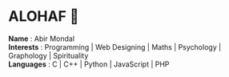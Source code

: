 # ALOHAF 👋

**Name** : Abir Mondal <br>
**Interests** : Programming | Web Designing | Maths | Psychology | Graphology | Spirituality <br>
**Languages** : C | C++ | Python | JavaScript | PHP <br>

<!-- # Contact Me


<!-- Interests : Programming -->
<!--
**abirmondal/abirmondal** is a ✨ _special_ ✨ repository because its `README.md` (this file) appears on your GitHub profile.

Here are some ideas to get you started:

- 🔭 I’m currently working on ...
- 🌱 I’m currently learning ...
- 👯 I’m looking to collaborate on ...
- 🤔 I’m looking for help with ...
- 💬 Ask me about ...
- 📫 How to reach me: ...
- 😄 Pronouns: ...
- ⚡ Fun fact: ...
-->
